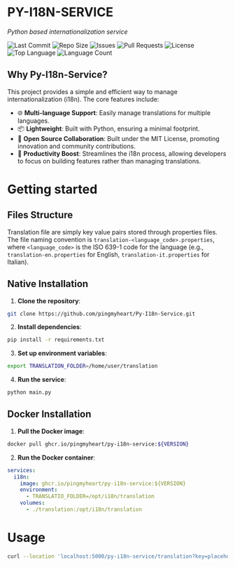 # PY-I18N-SERVICE

*Python based internationalization service*

![Last Commit](https://img.shields.io/github/last-commit/pingmyheart/Py-I18n-Service)
![Repo Size](https://img.shields.io/github/repo-size/pingmyheart/Py-I18n-Service)
![Issues](https://img.shields.io/github/issues/pingmyheart/Py-I18n-Service)
![Pull Requests](https://img.shields.io/github/issues-pr/pingmyheart/Py-I18n-Service)
![License](https://img.shields.io/github/license/pingmyheart/Py-I18n-Service)
![Top Language](https://img.shields.io/github/languages/top/pingmyheart/Py-I18n-Service)
![Language Count](https://img.shields.io/github/languages/count/pingmyheart/Py-I18n-Service)

## Why Py-I18n-Service?

This project provides a simple and efficient way to manage internationalization (i18n). The core features include:

- 🌐 **Multi-language Support**: Easily manage translations for multiple languages.
- 📦 **Lightweight**: Built with Python, ensuring a minimal footprint.
- 🤝 **Open Source Collaboration**: Built under the MIT License, promoting innovation and community contributions.
- 🚀 **Productivity Boost**: Streamlines the i18n process, allowing developers to focus on building features rather than
  managing translations.

# Getting started

## Files Structure

Translation file are simply key value pairs stored through properties files. The file naming convention is
`translation-<language_code>.properties`, where `<language_code>` is the ISO 639-1 code for the language (e.g.,
`translation-en.properties` for English, `translation-it.properties` for Italian).

## Native Installation

1. **Clone the repository**:

```bash
git clone https://github.com/pingmyheart/Py-I18n-Service.git
```

2. **Install dependencies**:

```bash
pip install -r requirements.txt
```

3. **Set up environment variables**:

```bash
export TRANSLATION_FOLDER=/home/user/translation
```

4. **Run the service**:

```bash
python main.py
```

## Docker Installation

1. **Pull the Docker image**:

```bash
docker pull ghcr.io/pingmyheart/py-i18n-service:${VERSION}
```

2. **Run the Docker container**:

```yaml
services:
  i18n:
    image: ghcr.io/pingmyheart/py-i18n-service:${VERSION}
    environment:
      - TRANSLATIO_FOLDER=/opt/i18n/translation
    volumes:
      - ./translation:/opt/i18n/translation
```

# Usage

```bash
curl --location 'localhost:5000/py-i18n-service/translation?key=placeholder.insertion.dateTime&language=en'
```